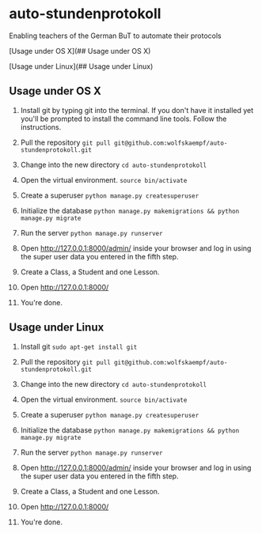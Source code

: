# auto-stundenprotokoll
Enabling teachers of the German BuT to automate their protocols

[Usage under OS X](## Usage under OS X)

[Usage under Linux](## Usage under Linux)

## Usage under OS X

1. Install git by typing git into the terminal. If you don't have it installed yet you'll be prompted to install the command line tools. Follow the instructions.

2. Pull the repository `git pull git@github.com:wolfskaempf/auto-stundenprotokoll.git`

3. Change into the new directory `cd auto-stundenprotokoll`

4. Open the virtual environment. `source bin/activate`

5. Create a superuser `python manage.py createsuperuser`

6. Initialize the database `python manage.py makemigrations && python manage.py migrate`

7. Run the server `python manage.py runserver`

8. Open http://127.0.0.1:8000/admin/ inside your browser and log in using the super user data you entered in the fifth step.

9. Create a Class, a Student and one Lesson.

10. Open http://127.0.0.1:8000/

11. You're done.

## Usage under Linux

1. Install git `sudo apt-get install git`

2. Pull the repository `git pull git@github.com:wolfskaempf/auto-stundenprotokoll.git`

3. Change into the new directory `cd auto-stundenprotokoll`

4. Open the virtual environment. `source bin/activate`

5. Create a superuser `python manage.py createsuperuser`

6. Initialize the database `python manage.py makemigrations && python manage.py migrate`

7. Run the server `python manage.py runserver`

8. Open http://127.0.0.1:8000/admin/ inside your browser and log in using the super user data you entered in the fifth step.

9. Create a Class, a Student and one Lesson.

10. Open http://127.0.0.1:8000/

11. You're done.
